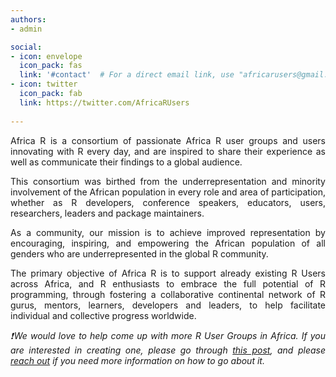 ```yaml
---
authors:
- admin

social:
- icon: envelope
  icon_pack: fas
  link: '#contact'  # For a direct email link, use "africarusers@gmail.com".
- icon: twitter
  icon_pack: fab
  link: https://twitter.com/AfricaRUsers
  
---
```


Africa R is a consortium of passionate Africa R user groups and users innovating with R every day, and are inspired to share their experience as well as communicate their findings to a global audience.

<style>
body {text-align: justify}
</style>

This consortium was birthed from the underrepresentation and minority involvement of the
African population in every role and area of participation, whether as R developers, conference
speakers, educators, users, researchers, leaders and package maintainers.

As a community, our mission is to achieve improved representation by encouraging, inspiring,
and empowering the African population of all genders who are underrepresented in the global R
community.

The primary objective of Africa R is to support already existing R Users across Africa, and R
enthusiasts to embrace the full potential of R programming, through fostering a collaborative
continental network of R gurus, mentors, learners, developers and leaders, to help facilitate
individual and collective progress worldwide.

_❗We would love to help come up with more R User Groups in Africa. If you are interested in creating one, please go through [this post](https://africa-r.org/post/rugcreation/), and please [reach out](https://africa-r.org/contact/) if you need more information on how to go about it._